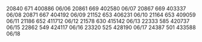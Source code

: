 
20840   671 400886 06/06
20861   669 402580 06/07
20867   669 403337 06/08
20871   667 404192 06/09
21152   653 406231 06/10
21164   653 409059 06/11
21186   652 411712 06/12
21578   630 415142 06/13
22333   585 420737 06/15
22862   549 424117 06/16
23320   525 428190 06/17
24387   501 433588 06/18